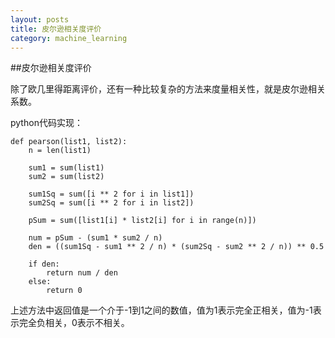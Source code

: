 ```yaml
---
layout: posts
title: 皮尔逊相关度评价
category: machine_learning
---
```


##皮尔逊相关度评价

除了欧几里得距离评价，还有一种比较复杂的方法来度量相关性，就是皮尔逊相关系数。

python代码实现：

	def pearson(list1, list2):
	    n = len(list1)
	
	    sum1 = sum(list1)
	    sum2 = sum(list2)
	
	    sum1Sq = sum([i ** 2 for i in list1])
	    sum2Sq = sum([i ** 2 for i in list2])
	
	    pSum = sum([list1[i] * list2[i] for i in range(n)])
	
	    num = pSum - (sum1 * sum2 / n)
	    den = ((sum1Sq - sum1 ** 2 / n) * (sum2Sq - sum2 ** 2 / n)) ** 0.5
	
	    if den:
	        return num / den
	    else:
	        return 0

上述方法中返回值是一个介于-1到1之间的数值，值为1表示完全正相关，值为-1表示完全负相关，0表示不相关。